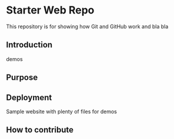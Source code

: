 # Starter Web Repo

This repository is for showing how Git and GitHub work and bla bla

## Introduction

demos

## Purpose

## Deployment

Sample website with plenty of files for demos

## How to contribute

